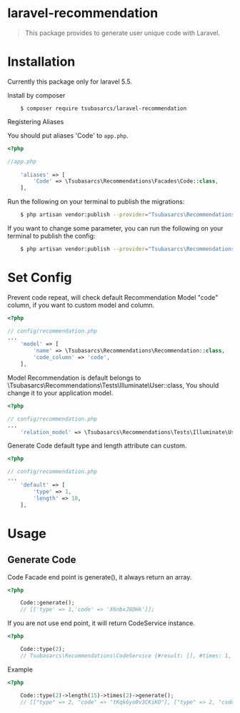# laravel-recommendation

> This package provides to generate user unique code with Laravel.

# Installation

Currently this package only for laravel 5.5.

Install by composer
```
    $ composer require tsubasarcs/laravel-recommendation
```

Registering Aliases

You should put aliases 'Code' to `app.php`.

``` php
<?php

//app.php
    
    'aliases' => [
        'Code' => \Tsubasarcs\Recommendations\Facades\Code::class,
    ],
```

Run the following on your terminal to publish the migrations:
``` bash
    $ php artisan vendor:publish --provider="Tsubasarcs\Recommendations\RecommendationServiceProvider" --tag="migrations"
```

If you want to change some parameter, you can run the following on your terminal to publish the config:
``` bash
    $ php artisan vendor:publish --provider="Tsubasarcs\Recommendations\RecommendationServiceProvider" --tag="config"
```

# Set Config
Prevent code repeat, will check default Recommendation Model "code" column, if you want to custom model and column.
``` php
<?php

// config/recommendation.php
...
    'model' => [
        'name' => \Tsubasarcs\Recommendations\Recommendation::class,
        'code_column' => 'code',
    ],

```
Model Recommendation is default belongs to \Tsubasarcs\Recommendations\Tests\Illuminate\User::class,
You should change it to your application model.

``` php
<?php

// config/recommendation.php
...
    'relation_model' => \Tsubasarcs\Recommendations\Tests\Illuminate\User::class,

```

Generate Code default type and length attribute can custom.

``` php
<?php

// config/recommendation.php
...
    'default' => [
        'type' => 1,
        'length' => 10,
    ],

```

# Usage
## Generate Code
Code Facade end point is generate(), it always return an array.

```php
<?php

    Code::generate(); 
    // [['type' => 1,'code' => 'X6nbxJ8DHk']];

```

If you are not use end point, it will return CodeService instance.
```php
<?php

    Code::type(2); 
    // Tsubasarcs\Recommendations\CodeService {#result: [], #times: 1, #type: 2, #length: 10};

```

Example
```php
<?php

    Code::type(2)->length(15)->times(2)->generate(); 
    // [["type" => 2, "code" => "tKqk6yo0v3CKiKO"], ["type" => 2, "code" => "meDBcyZSm6bjfRH"]];

```
